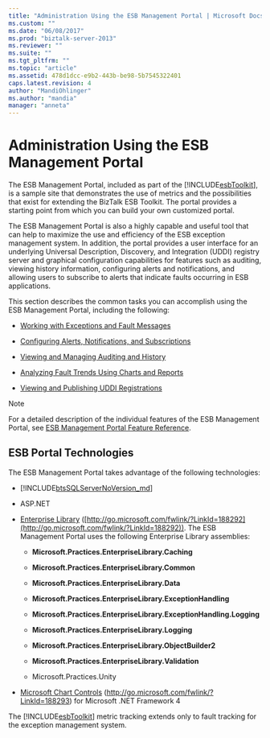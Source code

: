 ```yaml
---
title: "Administration Using the ESB Management Portal | Microsoft Docs"
ms.custom: ""
ms.date: "06/08/2017"
ms.prod: "biztalk-server-2013"
ms.reviewer: ""
ms.suite: ""
ms.tgt_pltfrm: ""
ms.topic: "article"
ms.assetid: 478d1dcc-e9b2-443b-be98-5b7545322401
caps.latest.revision: 4
author: "MandiOhlinger"
ms.author: "mandia"
manager: "anneta"
---
```

# Administration Using the ESB Management Portal
The ESB Management Portal, included as part of the [!INCLUDE[esbToolkit](../includes/esbtoolkit-md.md)], is a sample site that demonstrates the use of metrics and the possibilities that exist for extending the BizTalk ESB Toolkit. The portal provides a starting point from which you can build your own customized portal.  
  
 The ESB Management Portal is also a highly capable and useful tool that can help to maximize the use and efficiency of the ESB exception management system. In addition, the portal provides a user interface for an underlying Universal Description, Discovery, and Integration (UDDI) registry server and graphical configuration capabilities for features such as auditing, viewing history information, configuring alerts and notifications, and allowing users to subscribe to alerts that indicate faults occurring in ESB applications.  
  
 This section describes the common tasks you can accomplish using the ESB Management Portal, including the following:  
  
-   [Working with Exceptions and Fault Messages](../esb-toolkit/working-with-exceptions-and-fault-messages.md)  
  
-   [Configuring Alerts, Notifications, and Subscriptions](../esb-toolkit/configuring-alerts-notifications-and-subscriptions.md)  
  
-   [Viewing and Managing Auditing and History](../esb-toolkit/viewing-and-managing-auditing-and-history.md)  
  
-   [Analyzing Fault Trends Using Charts and Reports](../esb-toolkit/analyzing-fault-trends-using-charts-and-reports.md)  
  
-   [Viewing and Publishing UDDI Registrations](../esb-toolkit/viewing-and-publishing-uddi-registrations.md)  
  
> [!NOTE]
>  For a detailed description of the individual features of the ESB Management Portal, see [ESB Management Portal Feature Reference](../esb-toolkit/esb-management-portal-feature-reference.md).  
  
## ESB Portal Technologies  
 The ESB Management Portal takes advantage of the following technologies:  
  
-   [!INCLUDE[btsSQLServerNoVersion_md](../includes/btssqlservernoversion-md.md)] 
  
-   ASP.NET
  
-   [Enterprise Library](http://go.microsoft.com/fwlink/?LinkId=188292) ([http://go.microsoft.com/fwlink/?LinkId=188292](http://go.microsoft.com/fwlink/?LinkId=188292)). The ESB Management Portal uses the following Enterprise Library assemblies:  
  
    -   **Microsoft.Practices.EnterpriseLibrary.Caching**  
  
    -   **Microsoft.Practices.EnterpriseLibrary.Common**  
  
    -   **Microsoft.Practices.EnterpriseLibrary.Data**  
  
    -   **Microsoft.Practices.EnterpriseLibrary.ExceptionHandling**  
  
    -   **Microsoft.Practices.EnterpriseLibrary.ExceptionHandling.Logging**  
  
    -   **Microsoft.Practices.EnterpriseLibrary.Logging**  
  
    -   **Microsoft.Practices.EnterpriseLibrary.ObjectBuilder2**  
  
    -   **Microsoft.Practices.EnterpriseLibrary.Validation**  
  
    -   Microsoft.Practices.Unity  
  
-   [Microsoft Chart Controls](http://go.microsoft.com/fwlink/?LinkId=188293) (http://go.microsoft.com/fwlink/?LinkId=188293) for Microsoft .NET Framework 4  
  
The [!INCLUDE[esbToolkit](../includes/esbtoolkit-md.md)] metric tracking extends only to fault tracking for the exception management system.